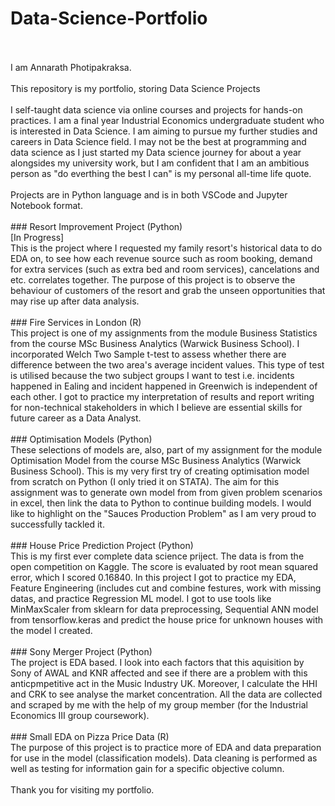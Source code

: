 # Data-Science-Portfolio
<br />
<br />
I am Annarath Photipakraksa.
<br />
<br />
This repository is my portfolio, storing Data Science Projects
<br />
<br />
I self-taught data science via online courses and projects for hands-on practices. I am a final year Industrial Economics undergraduate student who is interested in Data Science. I am aiming to pursue my further studies and careers in Data Science field. I may not be the best at programming and data science as I just started my Data science journey for about a year alongsides my university work, but I am confident that I am an ambitious person as "do everthing the best I can" is my personal all-time life quote.
<br />
<br />
Projects are in Python language and is in both VSCode and Jupyter Notebook format.
<br />
<br />
### Resort Improvement Project (Python)
<br />
[In Progress]
<br />
This is the project where I requested my family resort's historical data to do EDA on, to see how each revenue source such as room booking, demand for extra services (such as extra bed and room services), cancelations and etc. correlates together. The purpose of this project is to observe the behaviour of customers of the resort and grab the unseen opportunities that may rise up after data analysis.
<br />
<br />
### Fire Services in London (R)
<br />
This project is one of my assignments from the module Business Statistics from the course MSc Business Analytics (Warwick Business School). I incorporated Welch Two Sample t-test to assess whether there are difference between the two area's average incident values. This type of test is utilised because the two subject groups I want to test i.e. incidents happened in Ealing and incident happened in Greenwich is independent of each other. I got to practice my interpretation of results and report writing for non-technical stakeholders in which I believe are essential skills for future career as a Data Analyst.
<br />
<br />
### Optimisation Models (Python)
<br />
These selections of models are, also, part of my assignment for the module Optimisation Model from the course MSc Business Analytics (Warwick Business School). This is my very first try of creating optimisation model from scratch on Python (I only tried it on STATA). The aim for this assignment was to generate own model from from given problem scenarios in excel, then link the data to Python to continue building models. I would like to highlight on the "Sauces Production Problem" as I am very proud to successfully tackled it.
<br />
<br />
### House Price Prediction Project (Python)
<br />
This is my first ever complete data science priject. The data is from the open competition on Kaggle. The score is evaluated by root mean squared error, which I scored 0.16840. In this project I got to practice my EDA, Feature Engineering (includes cut and combine festures, work with missing datas, and practice Regression ML model. I got to use tools like MinMaxScaler from sklearn for data preprocessing, Sequential ANN model from tensorflow.keras and predict the house price for unknown houses with the model I created.
<br />
<br />
### Sony Merger Project (Python)
<br />
The project is EDA based. I look into each factors that this aquisition by Sony of AWAL and KNR affected and see if there are a problem with this anticpmpetitive act in the Music Industry UK. Moreover, I calculate the HHI and CRK to see analyse the market concentration. All the data are collected and scraped by me with the help of my group member (for the Industrial Economics III group coursework).
<br />
<br />
### Small EDA on Pizza Price Data (R)
<br />
The purpose of this project is to practice more of EDA and data preparation for use in the model (classification models). Data cleaning is performed as well as testing for information gain for a specific objective column.
<br />
<br />
Thank you for visiting my portfolio.
